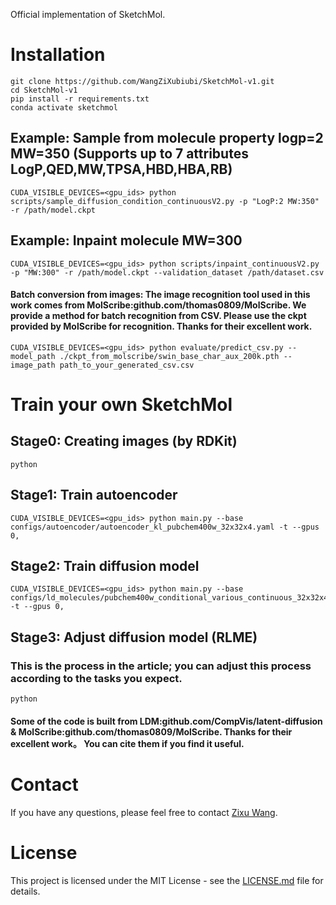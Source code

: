 Official implementation of SketchMol.

# Installation
	git clone https://github.com/WangZiXubiubi/SketchMol-v1.git
	cd SketchMol-v1
	pip install -r requirements.txt
	conda activate sketchmol

## Example: Sample from molecule property logp=2 MW=350 (Supports up to 7 attributes LogP,QED,MW,TPSA,HBD,HBA,RB)
	CUDA_VISIBLE_DEVICES=<gpu_ids> python scripts/sample_diffusion_condition_continuousV2.py -p "LogP:2 MW:350" -r /path/model.ckpt
## Example: Inpaint molecule MW=300
	CUDA_VISIBLE_DEVICES=<gpu_ids> python scripts/inpaint_continuousV2.py -p "MW:300" -r /path/model.ckpt --validation_dataset /path/dataset.csv
#### Batch conversion from images: The image recognition tool used in this work comes from MolScribe:github.com/thomas0809/MolScribe. We provide a method for batch recognition from CSV. Please use the ckpt provided by MolScribe for recognition. Thanks for their excellent work.
	CUDA_VISIBLE_DEVICES=<gpu_ids> python evaluate/predict_csv.py --model_path ./ckpt_from_molscribe/swin_base_char_aux_200k.pth --image_path path_to_your_generated_csv.csv

 
# Train your own SketchMol
## Stage0: Creating images (by RDKit)
	python 
## Stage1: Train autoencoder 
	CUDA_VISIBLE_DEVICES=<gpu_ids> python main.py --base configs/autoencoder/autoencoder_kl_pubchem400w_32x32x4.yaml -t --gpus 0,
## Stage2: Train diffusion model
	CUDA_VISIBLE_DEVICES=<gpu_ids> python main.py --base configs/ld_molecules/pubchem400w_conditional_various_continuous_32x32x4.yaml -t --gpus 0,
## Stage3: Adjust diffusion model (RLME) 
### This is the process in the article; you can adjust this process according to the tasks you expect. 
	python 
 

#### Some of the code is built from LDM:github.com/CompVis/latent-diffusion & MolScribe:github.com/thomas0809/MolScribe. Thanks for their excellent work。 You can cite them if you find it useful.

# Contact
If you have any questions, please feel free to contact [Zixu Wang](s2230167@u.tsukuba.ac.jp).

# License
This project is licensed under the MIT License - see the [LICENSE.md](LICENSE.md) file for details.
